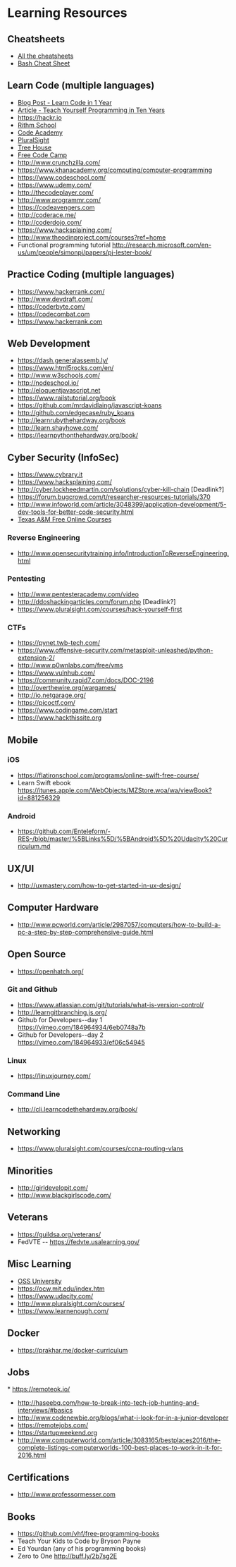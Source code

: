 # Learning Resources
## Cheatsheets
* [All the cheatsheets](http://overapi.com)
* [Bash Cheat Sheet](https://github.com/rafalchmiel/bash-cheat-sheet)

## Learn Code (multiple languages)
* [Blog Post - Learn Code in 1 Year](https://medium.com/@javier_noris/an-outline-to-learning-to-code-in-1-year-572a1a78fa62#.1gn9x76sb)
* [Article - Teach Yourself Programming in Ten Years](http://norvig.com/21-days.html)
* https://hackr.io
* [Rithm School](https://www.rithmschool.com/courses)
* [Code Academy](http://www.codecademy.com/)
* [PluralSight](https://www.pluralsight.com/product/paths)
* [Tree House](https://teamtreehouse.com/)
* [Free Code Camp](http://freecodecamp.com/)
* http://www.crunchzilla.com/
* https://www.khanacademy.org/computing/computer-programming
* https://www.codeschool.com/
* https://www.udemy.com/
* http://thecodeplayer.com/
* http://www.programmr.com/
* https://codeavengers.com
* http://coderace.me/
* http://coderdojo.com/
* https://www.hacksplaining.com/
* http://www.theodinproject.com/courses?ref=home
* Functional programming tutorial http://research.microsoft.com/en-us/um/people/simonpj/papers/pj-lester-book/

## Practice Coding (multiple languages)
* https://www.hackerrank.com/
* http://www.devdraft.com/
* https://coderbyte.com/
* https://codecombat.com
* https://www.hackerrank.com

## Web Development
* https://dash.generalassemb.ly/
* https://www.html5rocks.com/en/
* http://www.w3schools.com/
* http://nodeschool.io/
* http://eloquentjavascript.net
* https://www.railstutorial.org/book
* https://github.com/mrdavidlaing/javascript-koans
* http://github.com/edgecase/ruby_koans
* http://learnrubythehardway.org/book
* http://learn.shayhowe.com/
* https://learnpythonthehardway.org/book/

## Cyber Security (InfoSec)
* https://www.cybrary.it
* https://www.hacksplaining.com/
* http://cyber.lockheedmartin.com/solutions/cyber-kill-chain [Deadlink?]
* https://forum.bugcrowd.com/t/researcher-resources-tutorials/370
* http://www.infoworld.com/article/3048399/application-development/5-dev-tools-for-better-code-security.html
* [Texas A&M Free Online Courses](https://teex.org/Pages/Program.aspx?catID=231&courseTitle=Cybersecurity)

### Reverse Engineering
* http://www.opensecuritytraining.info/IntroductionToReverseEngineering.html

### Pentesting
* http://www.pentesteracademy.com/video
* http://ddoshackingarticles.com/forum.php [Deadlink?]
* https://www.pluralsight.com/courses/hack-yourself-first

### CTFs
* https://pynet.twb-tech.com/
* https://www.offensive-security.com/metasploit-unleashed/python-extension-2/
* http://www.p0wnlabs.com/free/vms
* https://www.vulnhub.com/
* https://community.rapid7.com/docs/DOC-2196
* http://overthewire.org/wargames/
* http://io.netgarage.org/
* https://picoctf.com/
* https://www.codingame.com/start
* https://www.hackthissite.org

## Mobile

### iOS
* https://flatironschool.com/programs/online-swift-free-course/
* Learn Swift ebook https://itunes.apple.com/WebObjects/MZStore.woa/wa/viewBook?id=881256329

### Android
* https://github.com/Enteleform/-RES-/blob/master/%5BLinks%5D/%5BAndroid%5D%20Udacity%20Curriculum.md

## UX/UI
* http://uxmastery.com/how-to-get-started-in-ux-design/

## Computer Hardware
* http://www.pcworld.com/article/2987057/computers/how-to-build-a-pc-a-step-by-step-comprehensive-guide.html

## Open Source
* https://openhatch.org/

### Git and Github
* https://www.atlassian.com/git/tutorials/what-is-version-control/
* http://learngitbranching.js.org/
* Github for Developers--day 1 https://vimeo.com/184964934/6eb0748a7b
* Github for Developers--day 2 https://vimeo.com/184964933/ef06c54945

### Linux
* https://linuxjourney.com/

### Command Line
* http://cli.learncodethehardway.org/book/

## Networking
* https://www.pluralsight.com/courses/ccna-routing-vlans

## Minorities
* http://girldevelopit.com/
* http://www.blackgirlscode.com/

## Veterans
* https://guildsa.org/veterans/
* FedVTE -- https://fedvte.usalearning.gov/

## Misc Learning
* [OSS University](https://ossu.firebaseapp.com/#/curriculum)
* https://ocw.mit.edu/index.htm
* https://www.udacity.com/
* http://www.pluralsight.com/courses/
* https://www.learnenough.com/

## Docker
* https://prakhar.me/docker-curriculum

## Jobs
* https://remoteok.io/
* http://haseebq.com/how-to-break-into-tech-job-hunting-and-interviews/#basics
* http://www.codenewbie.org/blogs/what-i-look-for-in-a-junior-developer
* https://remotejobs.com/
* https://startupweekend.org
* http://www.computerworld.com/article/3083165/bestplaces2016/the-complete-listings-computerworlds-100-best-places-to-work-in-it-for-2016.html

## Certifications
* http://www.professormesser.com

## Books
* https://github.com/vhf/free-programming-books
* Teach Your Kids to Code by Bryson Payne
* Ed Yourdan (any of his programming books)
* Zero to One http://buff.ly/2b7sg2E
